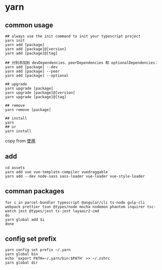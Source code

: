 # yarn

## common usage

```
## always use the init command to init your typescript project
yarn init
yarn add [package]
yarn add [package]@[version]
yarn add [package]@[tag]

## 分别添加到 devDependencies、peerDependencies 和 optionalDependencies：
yarn add [package] --dev
yarn add [package] --peer
yarn add [package] --optional

## upgrade
yarn upgrade [package]
yarn upgrade [package]@[version]
yarn upgrade [package]@[tag]

## remove
yarn remove [package]

## install
yarn
## or
yarn install
```
copy from [使用](https://yarnpkg.com/zh-Hans/docs/usage)
## add

```
cd assets
yarn add vue vue-template-compiler vuedraggable
yarn add --dev node-sass sass-loader vue-loader vue-style-loader
```

## comman packages

``` shell
for i in parcel-bundler typescript @angular/cli ts-node gulp-cli webpack prettier tsun @types/node mocha nodemon phantom inquirer tsc-watch jest @types/jest ts-jest layaair2-cmd
do
yarn global add $i
done
```

## config set prefix

``` shell
yarn config set prefix ~/.yarn
yarn global bin
echo 'export PATH=~/.yarn/bin:$PATH' >> ~/.zshrc
yarn global dir
```
